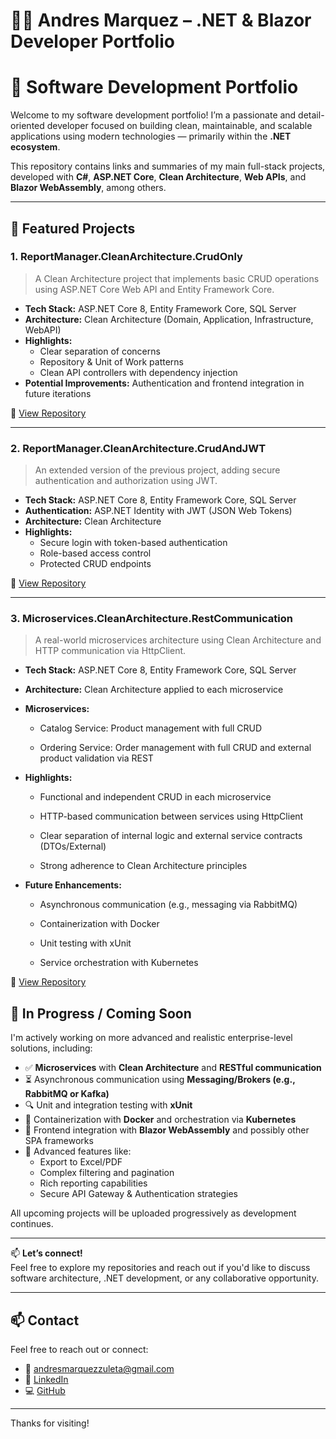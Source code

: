 # 🧑‍💻 Andres Marquez – .NET & Blazor Developer Portfolio

# 🧠 Software Development Portfolio

Welcome to my software development portfolio! I’m a passionate and detail-oriented developer focused on building clean, maintainable, and scalable applications using modern technologies — primarily within the **.NET ecosystem**.

This repository contains links and summaries of my main full-stack projects, developed with **C#**, **ASP.NET Core**, **Clean Architecture**, **Web APIs**, and **Blazor WebAssembly**, among others.

---

## 📁 Featured Projects

### 1. ReportManager.CleanArchitecture.CrudOnly

> A Clean Architecture project that implements basic CRUD operations using ASP.NET Core Web API and Entity Framework Core.

- **Tech Stack:** ASP.NET Core 8, Entity Framework Core, SQL Server  
- **Architecture:** Clean Architecture (Domain, Application, Infrastructure, WebAPI)  
- **Highlights:**  
  - Clear separation of concerns  
  - Repository & Unit of Work patterns  
  - Clean API controllers with dependency injection  
- **Potential Improvements:** Authentication and frontend integration in future iterations

🔗 [View Repository](https://github.com/andresmarz/ReportManager.CleanArchitecture.CrudOnly)

---

### 2. ReportManager.CleanArchitecture.CrudAndJWT

> An extended version of the previous project, adding secure authentication and authorization using JWT.

- **Tech Stack:** ASP.NET Core 8, Entity Framework Core, SQL Server  
- **Authentication:** ASP.NET Identity with JWT (JSON Web Tokens)  
- **Architecture:** Clean Architecture  
- **Highlights:**  
  - Secure login with token-based authentication  
  - Role-based access control  
  - Protected CRUD endpoints  

🔗 [View Repository](https://github.com/andresmarz/ReportManager.CleanArchitecture.CrudAndJWT)

---

### 3. Microservices.CleanArchitecture.RestCommunication
> A real-world microservices architecture using Clean Architecture and HTTP communication via HttpClient.

- **Tech Stack:** ASP.NET Core 8, Entity Framework Core, SQL Server

- **Architecture:** Clean Architecture applied to each microservice

- **Microservices:**

  - Catalog Service: Product management with full CRUD

  - Ordering Service: Order management with full CRUD and external product validation via REST

- **Highlights:**

  - Functional and independent CRUD in each microservice

  - HTTP-based communication between services using HttpClient

  - Clear separation of internal logic and external service contracts (DTOs/External)

  - Strong adherence to Clean Architecture principles

- **Future Enhancements:**

  - Asynchronous communication (e.g., messaging via RabbitMQ)

  - Containerization with Docker

  - Unit testing with xUnit

  - Service orchestration with Kubernetes

🔗 [View Repository](https://github.com/andresmarz/MicroservicesApp)



## 🔧 In Progress / Coming Soon

I'm actively working on more advanced and realistic enterprise-level solutions, including:

- ✅ **Microservices** with **Clean Architecture** and **RESTful communication**
- ⏳ Asynchronous communication using **Messaging/Brokers (e.g., RabbitMQ or Kafka)**
- 🔍 Unit and integration testing with **xUnit**
- 🐳 Containerization with **Docker** and orchestration via **Kubernetes**
- 🎨 Frontend integration with **Blazor WebAssembly** and possibly other SPA frameworks
- 📄 Advanced features like:
  - Export to Excel/PDF
  - Complex filtering and pagination
  - Rich reporting capabilities
  - Secure API Gateway & Authentication strategies

All upcoming projects will be uploaded progressively as development continues.

---

📫 **Let’s connect!**  
Feel free to explore my repositories and reach out if you'd like to discuss software architecture, .NET development, or any collaborative opportunity.

---

## 📫 Contact

Feel free to reach out or connect:

- 📧 andresmarquezzuleta@gmail.com  
- 💼 [LinkedIn](https://www.linkedin.com/in/gustavomarquezzuleta/)  
- 💻 [GitHub](https://github.com/andresmarz)

---

Thanks for visiting!
